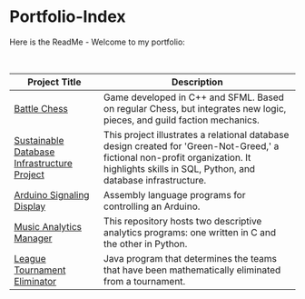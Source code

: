 # Portfolio-Index

Here is the ReadMe - Welcome to my portfolio:

<br>

| Project Title | Description |
| ----------------------------------------------- | --------------- |
| [Battle Chess](https://github.com/NeddTheRedd/WIP/tree/main/chess2) | Game developed in C++ and SFML. Based on regular Chess, but integrates new logic, pieces, and guild faction mechanics. |
| [Sustainable Database Infrastructure Project](https://github.com/NeddTheRedd/GNG-Company-Database) | This project illustrates a relational database design created for 'Green-Not-Greed,' a fictional non-profit organization. It highlights skills in SQL, Python, and database infrastructure. |
| [Arduino Signaling Display](https://github.com/NeddTheRedd/Arduino-LCD) | Assembly language programs for controlling an Arduino. |
| [Music Analytics Manager](https://github.com/NeddTheRedd/Music-Analytics_C-Python) | This repository hosts two descriptive analytics programs: one written in C and the other in Python. |
| [League Tournament Eliminator](https://github.com/NeddTheRedd/Sports_Elimination-Java/tree/main) | Java program that determines the teams that have been mathematically eliminated from a tournament. |


